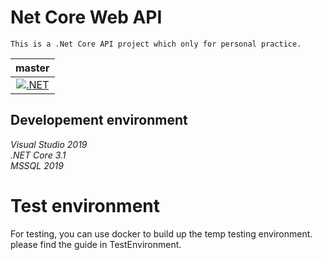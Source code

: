 # Net Core Web API
	This is a .Net Core API project which only for personal practice.
	
| master     |
| :-----------:  |
| [![.NET](https://github.com/AveryHu/NetCoreWebAPI/actions/workflows/dotnet.yml/badge.svg?branch=master)](https://github.com/AveryHu/NetCoreWebAPI/actions/workflows/dotnet.yml) |
 
## Developement environment

*Visual Studio 2019*  
*.NET Core 3.1*  
*MSSQL 2019*

# Test environment

For testing, you can use docker to build up the temp testing environment.
please find the guide in TestEnvironment.